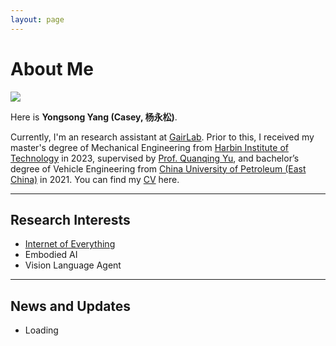 ```yaml
---
layout: page
---
```


# About Me

<img src="https://caihanlin.com/caihanlin.jpg" class="floatpic">

Here is **Yongsong Yang (Casey, 杨永松)**.<br>

Currently, I'm an research assistant at [GairLab](https://metaslam.github.io/). Prior to this, I received my master's degree of Mechanical Engineering from [Harbin Institute of Technology](https://www.hit.edu.cn/) in 2023, supervised by [Prof. Quanqing Yu](https://homepage.hit.edu.cn/YUQUANQING), and bachelor’s degree of Vehicle Engineering from [China University of Petroleum (East China)](https://www.upc.edu.cn/) in 2021.
You can find my [CV](../assets/CV-YongsongYang.pdf) here.

---

## Research Interests

- [Internet of Everything](https://scholar.google.com/citations?view_op=search_authors&hl=zh-CN&mauthors=label:internet_of_everything)
- Embodied AI
- Vision Language Agent


---

## News and Updates

- Loading

<br>



